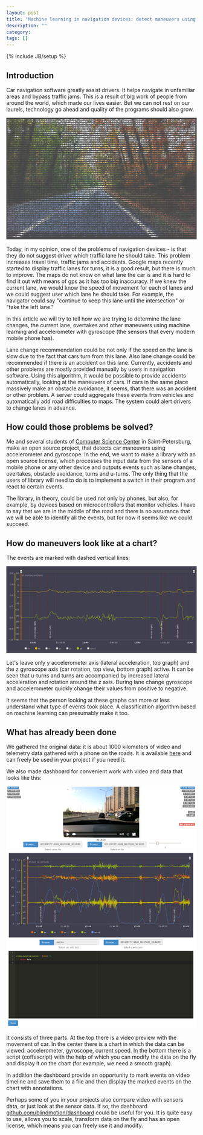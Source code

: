 ```yaml
---
layout: post
title: "Machine learning in navigation devices: detect maneuvers using accelerometer and gyroscope"
description: ""
category:
tags: []
---
```

{% include JB/setup %}

## Introduction

Car navigation software greatly assist drivers. It helps navigate in unfamiliar areas and bypass traffic jams. This is a result of big work of people from around the world, which made ​​our lives easier. But we can not rest on our laurels, technology go ahead and quality of the programs should also grow.

![](https://raw.githubusercontent.com/blindmotion/docs/master/pics/article/habr/kdpv4.png)

Today, in my opinion, one of the problems of navigation devices - is that they do not suggest driver which traffic lane he should take. This problem increases travel time, traffic jams and accidents. Google maps recently started to display traffic lanes for turns, it is a good result, but there is much to improve. The maps do not know on what lane the car is and it is hard to find it out with means of gps as it has too big inaccuracy. If we knew the current lane, we would know the speed of movement for each of lanes and we could suggest user which lane he should take. For example, the navigator could say "continue to keep this lane until the intersection" or "take the left lane."

In this article we will try to tell how we are trying to determine the lane changes, the current lane, overtakes and other maneuvers using machine learning and accelerometer with gyroscope (the sensors that every modern mobile phone has).

Lane change recommendation could be not only if the speed on the lane is slow due to the fact that cars turn from this lane. Also lane change could be recommended if there is an accident on this lane. Currently, accidents and other problems are mostly provided manually by users in navigation software. Using this algorithm, it would be possible to provide accidents automatically, looking at the maneuvers of cars. If cars in the same place massively make an obstacle avoidance, it seems, that there was an accident or other problem. A server could aggregate these events from vehicles and automatically add road difficulties to maps. The system could alert drivers to change lanes in advance.

## How could those problems be solved?

Me and several students of [Computer Science Center](https://compscicenter.ru/) in Saint-Petersburg, make an open source project, that detects car maneuvers using accelerometer and gyroscope. In the end, we want to make a library with an open source license, which processes the input data from the sensors of a mobile phone or any other device and outputs events such as lane changes, overtakes, obstacle avoidance, turns and u-turns. The only thing that the users of library will need to do is to implement a switch in their program and react to certain events.

The library, in theory, could be used not only by phones, but also, for example, by devices based on microcontrollers that monitor vehicles. I have to say that we are in the middle of the road and there is no assurance that we will be able to identify all the events, but for now it seems like we could succeed.

## How do maneuvers look like at a chart?

The events are marked with dashed vertical lines:

![](https://raw.githubusercontent.com/blindmotion/docs/master/pics/pres-events-smooth.png)

Let's leave only y accelerometer axis (lateral acceleration, top graph) and the z gyroscope axis (car rotation, top view, bottom graph) active. It can be seen that u-turns and turns are accompanied by increased lateral acceleration and rotation around the z axis. During lane change gyroscope and accelerometer quickly change their values from positive to negative.

It seems that the person looking at these graphs can more or less understand what type of events took place. A classification algorithm based on machine learning can presumably make it too.

## What has already been done

We gathered the original data: it is about 1000 kilometers of video and telemetry data gathered with a phone on the roads. It is available [here](https://yadi.sk/d/NJSeeOk5bYm7V) and can freely be used in your project if you need it.

We also made dashboard for convenient work with video and data that looks like this:

![](https://raw.githubusercontent.com/blindmotion/docs/master/pics/pres-dashboard_full.png)


It consists of three parts. At the top there is a video preview with the movement of car. In the center there is a chart in which the data can be viewed: accelerometer, gyroscope, current speed. In the bottom there is a script (coffescript) with the help of which you can modify the data on the fly and display it on the chart (for example, we need a smooth graph).

In addition the dashboard provide an opportunity to mark events on video timeline and save them to a file and then display the marked events on the chart with annotations.

Perhaps some of you in your projects also compare video with sensors data, or just look at the sensor data. If so, the dashboard [github.com/blindmotion/dashboard](http://github.com/blindmotion/dashboard) could be useful for you. It is quite easy to use, allows you to scale, transform data on the fly and has an open license, which means you can freely use it and modify.
